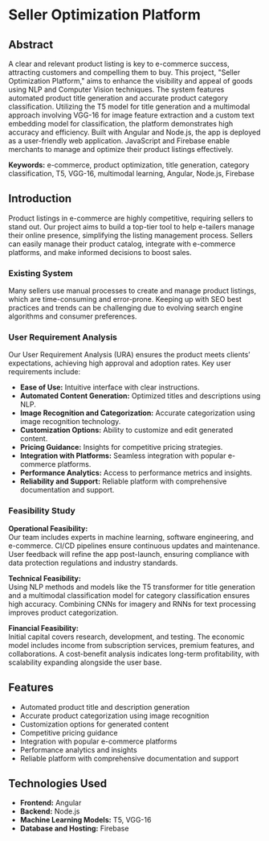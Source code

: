 # Seller Optimization Platform

## Abstract

A clear and relevant product listing is key to e-commerce success, attracting customers and compelling them to buy. This project, "Seller Optimization Platform," aims to enhance the visibility and appeal of goods using NLP and Computer Vision techniques. The system features automated product title generation and accurate product category classification. Utilizing the T5 model for title generation and a multimodal approach involving VGG-16 for image feature extraction and a custom text embedding model for classification, the platform demonstrates high accuracy and efficiency. Built with Angular and Node.js, the app is deployed as a user-friendly web application. JavaScript and Firebase enable merchants to manage and optimize their product listings effectively.

**Keywords:** e-commerce, product optimization, title generation, category classification, T5, VGG-16, multimodal learning, Angular, Node.js, Firebase

## Introduction

Product listings in e-commerce are highly competitive, requiring sellers to stand out. Our project aims to build a top-tier tool to help e-tailers manage their online presence, simplifying the listing management process. Sellers can easily manage their product catalog, integrate with e-commerce platforms, and make informed decisions to boost sales.

### Existing System

Many sellers use manual processes to create and manage product listings, which are time-consuming and error-prone. Keeping up with SEO best practices and trends can be challenging due to evolving search engine algorithms and consumer preferences.

### User Requirement Analysis

Our User Requirement Analysis (URA) ensures the product meets clients’ expectations, achieving high approval and adoption rates. Key user requirements include:

- **Ease of Use:** Intuitive interface with clear instructions.
- **Automated Content Generation:** Optimized titles and descriptions using NLP.
- **Image Recognition and Categorization:** Accurate categorization using image recognition technology.
- **Customization Options:** Ability to customize and edit generated content.
- **Pricing Guidance:** Insights for competitive pricing strategies.
- **Integration with Platforms:** Seamless integration with popular e-commerce platforms.
- **Performance Analytics:** Access to performance metrics and insights.
- **Reliability and Support:** Reliable platform with comprehensive documentation and support.

### Feasibility Study

**Operational Feasibility:**  
Our team includes experts in machine learning, software engineering, and e-commerce. CI/CD pipelines ensure continuous updates and maintenance. User feedback will refine the app post-launch, ensuring compliance with data protection regulations and industry standards.

**Technical Feasibility:**  
Using NLP methods and models like the T5 transformer for title generation and a multimodal classification model for category classification ensures high accuracy. Combining CNNs for imagery and RNNs for text processing improves product categorization.

**Financial Feasibility:**  
Initial capital covers research, development, and testing. The economic model includes income from subscription services, premium features, and collaborations. A cost-benefit analysis indicates long-term profitability, with scalability expanding alongside the user base.


## Features

- Automated product title and description generation
- Accurate product categorization using image recognition
- Customization options for generated content
- Competitive pricing guidance
- Integration with popular e-commerce platforms
- Performance analytics and insights
- Reliable platform with comprehensive documentation and support

## Technologies Used

- **Frontend:** Angular
- **Backend:** Node.js
- **Machine Learning Models:** T5, VGG-16
- **Database and Hosting:** Firebase

